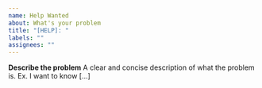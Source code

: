 ```yaml
---
name: Help Wanted
about: What's your problem
title: "[HELP]: "
labels: ""
assignees: ""
---
```


**Describe the problem**
A clear and concise description of what the problem is. Ex. I want to know [...]
